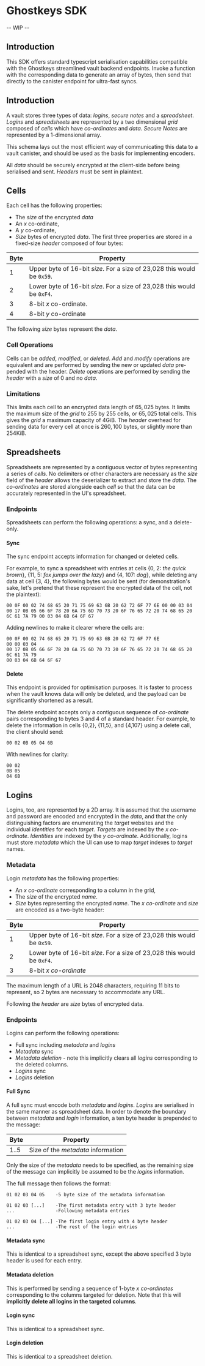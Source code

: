 # Ghostkeys SDK

-- WIP --

## Introduction
This SDK offers standard typescript serialisation capabilities compatible with the Ghostkeys streamlined vault backend endpoints. Invoke a function with the corresponding data to generate an array of bytes, then send that directly to the canister endpoint for ultra-fast syncs.

## Introduction
A vault stores three types of data: *logins*, *secure notes* and a *spreadsheet*. *Logins* and *spreadsheets* are represented by a two dimensional *grid* composed of *cells* which have *co-ordinates* and *data*. *Secure Notes* are represented by a 1-dimensional array. 

This schema lays out the most efficient way of communicating this data to a vault canister, and should be used as the basis for implementing encoders. 

All *data* should be securely encrypted at the client-side before being serialised and sent. *Headers* must be sent in plaintext.

## Cells
Each cell has the following properties:
- The *size* of the encrypted *data*
- An *x* co-ordinate,
- A *y* co-ordinate,
- *Size* bytes of encrypted *data*.
The first three properties are stored in a fixed-size *header* composed of four bytes:

| Byte | Property                                                                |
| ---- | ----------------------------------------------------------------------- |
| 1    | Upper byte of 16-bit *size*. For a size of 23,028 this would be `0x59`. |
| 2    | Lower byte of 16-bit *size*. For a size of 23,028 this would be `0xF4`. |
| 3    | 8-bit *x* co-ordinate.                                                  |
| 4    | 8-bit *y* co-ordinate                                                   |
The following *size* bytes represent the *data*.

### Cell Operations
Cells can be *added*, *modified*, or *deleted*. *Add* and *modify* operations are equivalent and are performed by sending the new or updated *data* pre-pended with the header. *Delete* operations are performed by sending the *header* with a *size* of 0 and no *data*.
### Limitations
This limits each cell to an encrypted data length of $65,025$ bytes. It limits the maximum size of the *grid* to $255$ by $255$ cells, or $65,025$ total cells. This gives the *grid* a maximum capacity of 4GiB. The *header* overhead for sending data for every cell at once is $260,100$ bytes, or slightly more than 254KiB.

## Spreadsheets
Spreadsheets are represented by a contiguous vector of bytes representing a series of *cells*. No delimiters or other characters are necessary as the *size* field of the *header* allows the deserializer to extract and store the *data*. The *co-ordinates* are stored alongside each *cell* so that the data can be accurately represented in the UI's spreadsheet. 
### Endpoints
Spreadsheets can perform the following operations: a sync, and a delete-only.
#### Sync
The sync endpoint accepts information for changed or deleted cells.

For example, to sync a spreadsheet with entries at cells \{0, 2: *the quick brown*}, \{11, 5: *fox jumps over the lazy*} and \{4, 107: *dog*}, while deleting any data at cell \{3, 4}, the following bytes would be sent (for demonstration's sake, let's pretend that these represent the encrypted data of the cell, not the plaintext):

```
00 0F 00 02 74 68 65 20 71 75 69 63 6B 20 62 72 6F 77 6E 00 00 03 04 00 17 0B 05 66 6F 78 20 6A 75 6D 70 73 20 6F 76 65 72 20 74 68 65 20 6C 61 7A 79 00 03 04 6B 64 6F 67
```

Adding newlines to make it clearer where the cells are:
```
00 0F 00 02 74 68 65 20 71 75 69 63 6B 20 62 72 6F 77 6E 
00 00 03 04
00 17 0B 05 66 6F 78 20 6A 75 6D 70 73 20 6F 76 65 72 20 74 68 65 20 6C 61 7A 79
00 03 04 6B 64 6F 67
```

#### Delete
This endpoint is provided for optimisation purposes. It is faster to process when the vault knows data will only be deleted, and the payload can be significantly shortened as a result. 

The delete endpoint accepts only a contiguous sequence of *co-ordinate* pairs corresponding to bytes 3 and 4 of a standard header. For example, to delete the information in cells {0,2}, {11,5}, and {4,107} using a delete call, the client should send:
```
00 02 0B 05 04 6B
```

With newlines for clarity:
```
00 02 
0B 05 
04 6B
```

## Logins
Logins, too, are represented by a 2D array. It is assumed that the username and password are encoded and encrypted in the *data*, and that the only distinguishing factors are enumerating the *target* websites and the individual *identities* for each *target*. *Targets* are indexed by the *x co-ordinate*. *Identities* are indexed by the *y co-ordinate*. Additionally, logins must store *metadata* which the UI can use to map *target* indexes to *target* names.

### Metadata
Login *metadata* has the following properties:
- An *x co-ordinate* corresponding to a column in the grid,
- The *size* of the encrypted *name*.
- *Size* bytes representing the encrypted *name*.
The *x co-ordinate* and *size* are encoded as a two-byte header:

| Byte | Property                                                                |
| ---- | ----------------------------------------------------------------------- |
| 1    | Upper byte of 16-bit *size*. For a size of 23,028 this would be `0x59`. |
| 2    | Lower byte of 16-bit *size*. For a size of 23,028 this would be `0xF4`. |
| 3    | 8-bit *x co-ordinate*                                                   |
The maximum length of a URL is $2048$ characters, requiring 11 bits to represent, so 2 bytes are necessary to accommodate any URL.

Following the *header* are *size* bytes of encrypted data.

### Endpoints
Logins can perform the following operations:
- Full sync including *metadata* and *logins*
- *Metadata* sync
- *Metadata deletion* - note this implicitly clears all *logins* corresponding to the deleted columns.
- *Logins* sync
- *Logins* deletion
#### Full Sync
A full sync must encode both *metadata* and *logins*. *Logins* are serialised in the same manner as spreadsheet data. In order to denote the boundary between *metadata* and *login* information, a ten byte header is prepended to the message:

| Byte  | Property                           |
| ----- | ---------------------------------- |
| 1..5  | Size of the *metadata* information |

Only the size of the *metadata* needs to be specified, as the remaining size of the message can implicitly be assumed to be the *logins* information.

The full message then follows the format:
```
01 02 03 04 05    -5 byte size of the metadata information

01 02 03 [...]    -The first metadata entry with 3 byte header
...               -Following metadata entries

01 02 03 04 [...] -The first login entry with 4 byte header
...               -The rest of the login entries
```


#### Metadata sync
This is identical to a spreadsheet sync, except the above specified 3 byte header is used for each entry.
#### Metadata deletion
This is performed by sending a sequence of 1-byte *x co-ordinates* corresponding to the columns targeted for deletion.
Note that this will **implicitly delete all logins in the targeted columns**.
#### Login sync
This is identical to a spreadsheet sync.
#### Login deletion
This is identical to a spreadsheet deletion.
